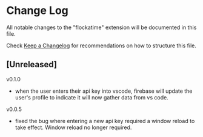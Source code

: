 # Change Log

All notable changes to the "flockatime" extension will be documented in this file.

Check [Keep a Changelog](http://keepachangelog.com/) for recommendations on how to structure this file.

## [Unreleased]

v0.1.0

  - when the user enters their api key into vscode, firebase will update the user's profile to indicate it will now gather data from vs code.

v0.0.5

  - fixed the bug where entering a new api key required a window reload to take effect.  Window reload no longer required.